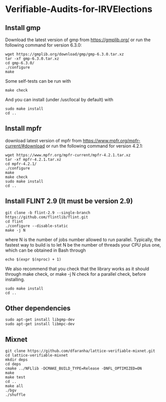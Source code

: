 # Verifiable-Audits-for-IRVElections
## Install gmp

Download the latest version of gmp from https://gmplib.org/ or run the following command for version 6.3.0:
```
wget https://gmplib.org/download/gmp/gmp-6.3.0.tar.xz
tar -xf gmp-6.3.0.tar.xz
cd gmp-6.3.0/
./configure
make
```
Some self-tests can be run with
```
make check
```
And you can install (under /usr/local by default) with
```
sudo make install
cd ..
```
## Install mpfr

download latest version of mpfr from https://www.mpfr.org/mpfr-current/#download or run the following command for version 4.2.1:
```
wget https://www.mpfr.org/mpfr-current/mpfr-4.2.1.tar.xz
tar -xf mpfr-4.2.1.tar.xz
cd mpfr-4.2.1/
./configure
make
make check
sudo make install
cd ..
```
## Install FLINT 2.9 (It must be version 2.9)
```
git clone -b flint-2.9 --single-branch https://github.com/flintlib/flint.git
cd flint
./configure --disable-static
make -j N
```
where N is the number of jobs number allowed to run parallel. Typically, the fastest way to build is to let N be the number of threads your CPU plus one, which can be obtained in Bash through 
```
echo $(expr $(nproc) + 1)
```

We also recommend that you check that the library works as it should through make check, or make -j N check for a parallel check, before installing.
```
sudo make install
cd ..
```
## Other dependencies
```
sudo apt-get install libgmp-dev
sudo apt-get install libmpc-dev
```
## Mixnet
```
git clone https://github.com/dfaranha/lattice-verifiable-mixnet.git
cd lattice-verifiable-mixnet
mkdir deps
cd deps
cmake ../NFLlib -DCMAKE_BUILD_TYPE=Release -DNFL_OPTIMIZED=ON
make
make test
cd ..
make all
./bgv
./shuffle
```
